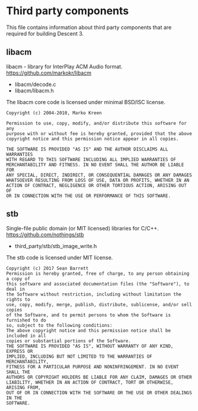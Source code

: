 # Third party components

This file contains information about third party components that are required
for building Descent 3.

## libacm

libacm - library for InterPlay ACM Audio format. https://github.com/markokr/libacm

* libacm/decode.c
* libacm/libacm.h

The libacm core code is licensed under minimal BSD/ISC license.

```
Copyright (c) 2004-2010, Marko Kreen

Permission to use, copy, modify, and/or distribute this software for any
purpose with or without fee is hereby granted, provided that the above
copyright notice and this permission notice appear in all copies.

THE SOFTWARE IS PROVIDED "AS IS" AND THE AUTHOR DISCLAIMS ALL WARRANTIES
WITH REGARD TO THIS SOFTWARE INCLUDING ALL IMPLIED WARRANTIES OF
MERCHANTABILITY AND FITNESS. IN NO EVENT SHALL THE AUTHOR BE LIABLE FOR
ANY SPECIAL, DIRECT, INDIRECT, OR CONSEQUENTIAL DAMAGES OR ANY DAMAGES
WHATSOEVER RESULTING FROM LOSS OF USE, DATA OR PROFITS, WHETHER IN AN
ACTION OF CONTRACT, NEGLIGENCE OR OTHER TORTIOUS ACTION, ARISING OUT OF
OR IN CONNECTION WITH THE USE OR PERFORMANCE OF THIS SOFTWARE.
```

## stb

Single-file public domain (or MIT licensed) libraries for C/C++. https://github.com/nothings/stb

* third_party/stb/stb_image_write.h

The stb code is licensed under MIT license.

```
Copyright (c) 2017 Sean Barrett
Permission is hereby granted, free of charge, to any person obtaining a copy of
this software and associated documentation files (the "Software"), to deal in
the Software without restriction, including without limitation the rights to
use, copy, modify, merge, publish, distribute, sublicense, and/or sell copies
of the Software, and to permit persons to whom the Software is furnished to do
so, subject to the following conditions:
The above copyright notice and this permission notice shall be included in all
copies or substantial portions of the Software.
THE SOFTWARE IS PROVIDED "AS IS", WITHOUT WARRANTY OF ANY KIND, EXPRESS OR
IMPLIED, INCLUDING BUT NOT LIMITED TO THE WARRANTIES OF MERCHANTABILITY,
FITNESS FOR A PARTICULAR PURPOSE AND NONINFRINGEMENT. IN NO EVENT SHALL THE
AUTHORS OR COPYRIGHT HOLDERS BE LIABLE FOR ANY CLAIM, DAMAGES OR OTHER
LIABILITY, WHETHER IN AN ACTION OF CONTRACT, TORT OR OTHERWISE, ARISING FROM,
OUT OF OR IN CONNECTION WITH THE SOFTWARE OR THE USE OR OTHER DEALINGS IN THE
SOFTWARE.
```

